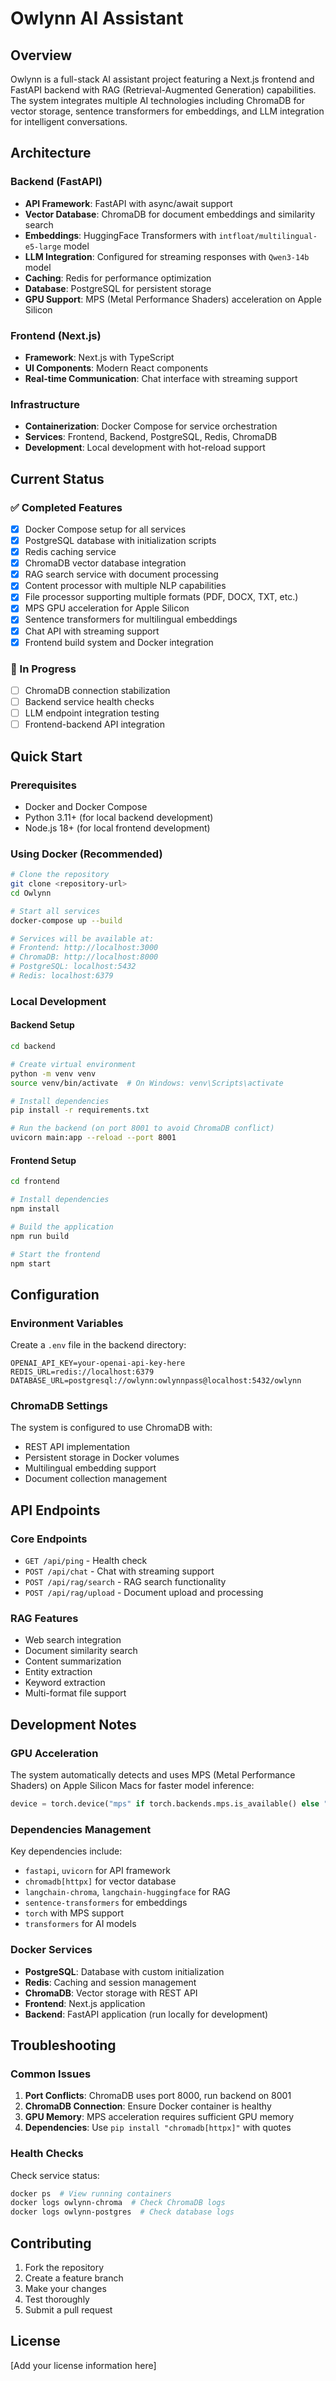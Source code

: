 # Owlynn AI Assistant

## Overview
Owlynn is a full-stack AI assistant project featuring a Next.js frontend and FastAPI backend with RAG (Retrieval-Augmented Generation) capabilities. The system integrates multiple AI technologies including ChromaDB for vector storage, sentence transformers for embeddings, and LLM integration for intelligent conversations.

## Architecture

### Backend (FastAPI)
- **API Framework**: FastAPI with async/await support
- **Vector Database**: ChromaDB for document embeddings and similarity search
- **Embeddings**: HuggingFace Transformers with `intfloat/multilingual-e5-large` model
- **LLM Integration**: Configured for streaming responses with `Qwen3-14b` model
- **Caching**: Redis for performance optimization
- **Database**: PostgreSQL for persistent storage
- **GPU Support**: MPS (Metal Performance Shaders) acceleration on Apple Silicon

### Frontend (Next.js)
- **Framework**: Next.js with TypeScript
- **UI Components**: Modern React components
- **Real-time Communication**: Chat interface with streaming support

### Infrastructure
- **Containerization**: Docker Compose for service orchestration
- **Services**: Frontend, Backend, PostgreSQL, Redis, ChromaDB
- **Development**: Local development with hot-reload support

## Current Status

### ✅ Completed Features
- [x] Docker Compose setup for all services
- [x] PostgreSQL database with initialization scripts
- [x] Redis caching service
- [x] ChromaDB vector database integration
- [x] RAG search service with document processing
- [x] Content processor with multiple NLP capabilities
- [x] File processor supporting multiple formats (PDF, DOCX, TXT, etc.)
- [x] MPS GPU acceleration for Apple Silicon
- [x] Sentence transformers for multilingual embeddings
- [x] Chat API with streaming support
- [x] Frontend build system and Docker integration

### 🔧 In Progress
- [ ] ChromaDB connection stabilization
- [ ] Backend service health checks
- [ ] LLM endpoint integration testing
- [ ] Frontend-backend API integration

## Quick Start

### Prerequisites
- Docker and Docker Compose
- Python 3.11+ (for local backend development)
- Node.js 18+ (for local frontend development)

### Using Docker (Recommended)
```bash
# Clone the repository
git clone <repository-url>
cd Owlynn

# Start all services
docker-compose up --build

# Services will be available at:
# Frontend: http://localhost:3000
# ChromaDB: http://localhost:8000
# PostgreSQL: localhost:5432
# Redis: localhost:6379
```

### Local Development

#### Backend Setup
```bash
cd backend

# Create virtual environment
python -m venv venv
source venv/bin/activate  # On Windows: venv\Scripts\activate

# Install dependencies
pip install -r requirements.txt

# Run the backend (on port 8001 to avoid ChromaDB conflict)
uvicorn main:app --reload --port 8001
```

#### Frontend Setup
```bash
cd frontend

# Install dependencies
npm install

# Build the application
npm run build

# Start the frontend
npm start
```

## Configuration

### Environment Variables
Create a `.env` file in the backend directory:
```env
OPENAI_API_KEY=your-openai-api-key-here
REDIS_URL=redis://localhost:6379
DATABASE_URL=postgresql://owlynn:owlynnpass@localhost:5432/owlynn
```

### ChromaDB Settings
The system is configured to use ChromaDB with:
- REST API implementation
- Persistent storage in Docker volumes
- Multilingual embedding support
- Document collection management

## API Endpoints

### Core Endpoints
- `GET /api/ping` - Health check
- `POST /api/chat` - Chat with streaming support
- `POST /api/rag/search` - RAG search functionality
- `POST /api/rag/upload` - Document upload and processing

### RAG Features
- Web search integration
- Document similarity search
- Content summarization
- Entity extraction
- Keyword extraction
- Multi-format file support

## Development Notes

### GPU Acceleration
The system automatically detects and uses MPS (Metal Performance Shaders) on Apple Silicon Macs for faster model inference:
```python
device = torch.device("mps" if torch.backends.mps.is_available() else "cpu")
```

### Dependencies Management
Key dependencies include:
- `fastapi`, `uvicorn` for API framework
- `chromadb[httpx]` for vector database
- `langchain-chroma`, `langchain-huggingface` for RAG
- `sentence-transformers` for embeddings
- `torch` with MPS support
- `transformers` for AI models

### Docker Services
- **PostgreSQL**: Database with custom initialization
- **Redis**: Caching and session management
- **ChromaDB**: Vector storage with REST API
- **Frontend**: Next.js application
- **Backend**: FastAPI application (run locally for development)

## Troubleshooting

### Common Issues
1. **Port Conflicts**: ChromaDB uses port 8000, run backend on 8001
2. **ChromaDB Connection**: Ensure Docker container is healthy
3. **GPU Memory**: MPS acceleration requires sufficient GPU memory
4. **Dependencies**: Use `pip install "chromadb[httpx]"` with quotes

### Health Checks
Check service status:
```bash
docker ps  # View running containers
docker logs owlynn-chroma  # Check ChromaDB logs
docker logs owlynn-postgres  # Check database logs
```

## Contributing

1. Fork the repository
2. Create a feature branch
3. Make your changes
4. Test thoroughly
5. Submit a pull request

## License

[Add your license information here]
